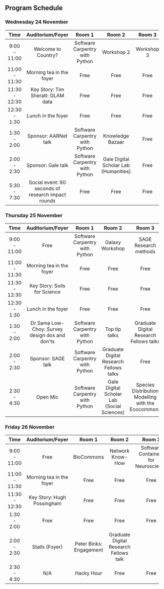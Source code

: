 ## Program Schedule

### Wednesday 24 November

| **Time** |  **Auditorium/Foyer** | **Room 1** | **Room 2**| **Room 3** | **Room 4** |
| :---: | :---: | :---: | :---:| :---: |:---: |
| 9:00 - 11:00 |  Welcome to Country? | Software Carpentry with Python | Workshop 2 | Workshop 3  | Workshop 4 |
| 11:00 - 11:30 |  Morning tea in the foyer | Free | Free | Free | Free |
| 11:30 - 12:30 | Key Story: Tim Sheratt: GLAM data | Free | Free | Free  |Free |
| 12:30 - 1:30 |  Lunch in the foyer | Free | Free | Free | Free |
| 1:30 - 2:00 | Sponsor: AARNet talk | Software Carpentry with Python |  Knowledge Bazaar | Free | Free |
| 2:00 - 2:30 | Sponsor: Gale talk | Software Carpentry with Python | Gale Digital Scholar Lab (Humanities) | Free | Free |
| 5:30 - 7:30 | Social event: 90 seconds of research impact rounds |  Free | Free | Free | Free |

### Thursday 25 November

| **Time** |  **Auditorium/Foyer** | **Room 1** | **Room 2**| **Room 3** | **Room 4** |
| :---: | :---: | :---: | :---:| :---: |:---: |
| 9:00 - 11:00 |  Free | Software Carpentry with Python | Galaxy Workshop | SAGE Research methods | Introduction to Machine Learning for Imaging |
| 11:00 - 11:30 |  Morning tea in the foyer | Free | Free | Free | Free |
| 11:30 - 12:30 | Key Story: Soils for Science | Free | Free | Free  |Free |
| 12:30 - 1:30 |  Lunch in the foyer | Free | Free | Free | Free |
| 1:30 - 2:00 |  Dr Sama Low-Choy: Survey design dos and don'ts | Software Carpentry with Python | Top tip talks | Graduate Digital Research Fellows talks | Free |
| 2:00 - 2:30 | Sponsor: SAGE talk | Software Carpentry with Python | Graduate Digital Research Fellows talks | Free | Free |
| 2:30 - 4:30 |  Open Mic | Software Carpentry with Python | Gale Digital Scholar Lab (Social Sciences) | Species Distribution Modelling with the  Ecocommons | Free |

### Friday 26 November

| **Time** |  **Auditorium/Foyer** | **Room 1** | **Room 2**| **Room 3** | **Room 4** |
| :---: | :---: | :---: | :---:| :---: |:---: |
| 9:00 - 11:00 |  Free | BioCommons | Network Know-How | Software Containers for Neuroscience | Workshop 4 |
| 11:00 - 11:30 |  Morning tea in the foyer | Free | Free | Free | Free |
| 11:30 - 12:30 | Key Story: Hugh Possingham | Free | Free | Free  | Free |
| 1:30 - 2:00 | Free | Free | Free | Free  | Free |
| 2:00 - 2:30 | Stalls (Foyer) |  Peter Binks: Engagement | Graduate Digital Research Fellows talk | 
| 2:30 - 4:30 |  N/A | Hacky Hour | Free | Free | Free | Free |

